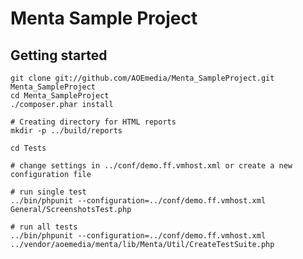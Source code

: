 # Menta Sample Project

## Getting started

    git clone git://github.com/AOEmedia/Menta_SampleProject.git Menta_SampleProject
    cd Menta_SampleProject
    ./composer.phar install

    # Creating directory for HTML reports
    mkdir -p ../build/reports

    cd Tests

    # change settings in ../conf/demo.ff.vmhost.xml or create a new configuration file

    # run single test
    ../bin/phpunit --configuration=../conf/demo.ff.vmhost.xml General/ScreenshotsTest.php

    # run all tests
    ../bin/phpunit --configuration=../conf/demo.ff.vmhost.xml ../vendor/aoemedia/menta/lib/Menta/Util/CreateTestSuite.php